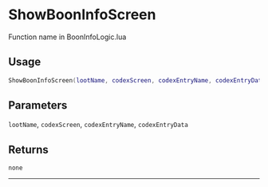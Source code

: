 # ShowBoonInfoScreen
Function name in BoonInfoLogic.lua
## Usage
```lua
ShowBoonInfoScreen(lootName, codexScreen, codexEntryName, codexEntryData)
```
## Parameters
`lootName`, `codexScreen`, `codexEntryName`, `codexEntryData`
## Returns
`none`

---